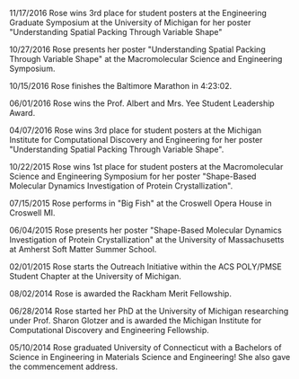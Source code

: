 11/17/2016
Rose wins 3rd place for student posters at the Engineering Graduate Symposium at the University of Michigan for her poster "Understanding Spatial Packing Through Variable Shape" 

10/27/2016
Rose presents her poster "Understanding Spatial Packing Through Variable Shape" at the Macromolecular Science and Engineering Symposium.

10/15/2016
Rose finishes the Baltimore Marathon in 4:23:02. 

06/01/2016
Rose wins the Prof. Albert and Mrs. Yee Student Leadership Award.

04/07/2016
Rose wins 3rd place for student posters at the Michigan Institute for Computational Discovery and Engineering for her poster "Understanding Spatial Packing Through Variable Shape".

10/22/2015
Rose wins 1st place for student posters at the Macromolecular Science and Engineering Symposium for her poster "Shape-Based Molecular Dynamics Investigation of Protein Crystallization".

07/15/2015
Rose performs in "Big Fish" at the Croswell Opera House in Croswell MI.

06/04/2015
Rose presents her poster "Shape-Based Molecular Dynamics Investigation of Protein Crystallization" at the University of Massachusetts at Amherst Soft Matter Summer School.

02/01/2015
Rose starts the Outreach Initiative within the ACS POLY/PMSE Student Chapter at the University of Michigan. 

08/02/2014
Rose is awarded the Rackham Merit Fellowship.

06/28/2014
Rose started her PhD at the University of Michigan researching under Prof. Sharon Glotzer and is awarded the Michigan Institute for Computational Discovery and Engineering Fellowship.

05/10/2014
Rose graduated University of Connecticut with a Bachelors of Science in Engineering in Materials Science and Engineering! She also gave the commencement address.

